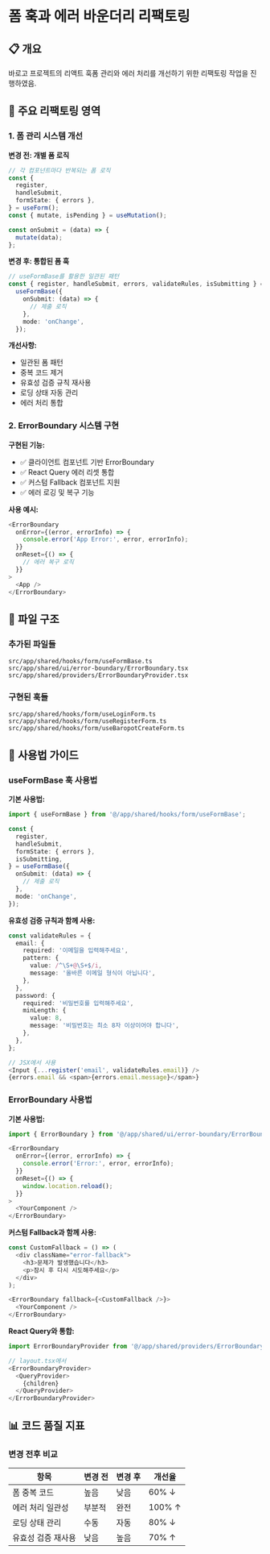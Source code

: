 # 폼 훅과 에러 바운더리 리팩토링

## 📋 개요

바로고 프로젝트의 리액트 훅폼 관리와 에러 처리를 개선하기 위한 리팩토링 작업을 진행하였음.

## 🎯 주요 리팩토링 영역

### 1. 폼 관리 시스템 개선

**변경 전: 개별 폼 로직**

```typescript
// 각 컴포넌트마다 반복되는 폼 로직
const {
  register,
  handleSubmit,
  formState: { errors },
} = useForm();
const { mutate, isPending } = useMutation();

const onSubmit = (data) => {
  mutate(data);
};
```

**변경 후: 통합된 폼 훅**

```typescript
// useFormBase를 활용한 일관된 패턴
const { register, handleSubmit, errors, validateRules, isSubmitting } =
  useFormBase({
    onSubmit: (data) => {
      // 제출 로직
    },
    mode: 'onChange',
  });
```

**개선사항:**

- 일관된 폼 패턴
- 중복 코드 제거
- 유효성 검증 규칙 재사용
- 로딩 상태 자동 관리
- 에러 처리 통합

### 2. ErrorBoundary 시스템 구현

**구현된 기능:**

- ✅ 클라이언트 컴포넌트 기반 ErrorBoundary
- ✅ React Query 에러 리셋 통합
- ✅ 커스텀 Fallback 컴포넌트 지원
- ✅ 에러 로깅 및 복구 기능

**사용 예시:**

```typescript
<ErrorBoundary
  onError={(error, errorInfo) => {
    console.error('App Error:', error, errorInfo);
  }}
  onReset={() => {
    // 에러 복구 로직
  }}
>
  <App />
</ErrorBoundary>
```

## 📁 파일 구조

### 추가된 파일들

```
src/app/shared/hooks/form/useFormBase.ts
src/app/shared/ui/error-boundary/ErrorBoundary.tsx
src/app/shared/providers/ErrorBoundaryProvider.tsx
```

### 구현된 훅들

```
src/app/shared/hooks/form/useLoginForm.ts
src/app/shared/hooks/form/useRegisterForm.ts
src/app/shared/hooks/form/useBaropotCreateForm.ts
```

## 🔧 사용법 가이드

### useFormBase 훅 사용법

**기본 사용법:**

```typescript
import { useFormBase } from '@/app/shared/hooks/form/useFormBase';

const {
  register,
  handleSubmit,
  formState: { errors },
  isSubmitting,
} = useFormBase({
  onSubmit: (data) => {
    // 제출 로직
  },
  mode: 'onChange',
});
```

**유효성 검증 규칙과 함께 사용:**

```typescript
const validateRules = {
  email: {
    required: '이메일을 입력해주세요',
    pattern: {
      value: /^\S+@\S+$/i,
      message: '올바른 이메일 형식이 아닙니다',
    },
  },
  password: {
    required: '비밀번호를 입력해주세요',
    minLength: {
      value: 8,
      message: '비밀번호는 최소 8자 이상이어야 합니다',
    },
  },
};

// JSX에서 사용
<Input {...register('email', validateRules.email)} />
{errors.email && <span>{errors.email.message}</span>}
```

### ErrorBoundary 사용법

**기본 사용법:**

```typescript
import { ErrorBoundary } from '@/app/shared/ui/error-boundary/ErrorBoundary';

<ErrorBoundary
  onError={(error, errorInfo) => {
    console.error('Error:', error, errorInfo);
  }}
  onReset={() => {
    window.location.reload();
  }}
>
  <YourComponent />
</ErrorBoundary>
```

**커스텀 Fallback과 함께 사용:**

```typescript
const CustomFallback = () => (
  <div className="error-fallback">
    <h3>문제가 발생했습니다</h3>
    <p>잠시 후 다시 시도해주세요</p>
  </div>
);

<ErrorBoundary fallback={<CustomFallback />}>
  <YourComponent />
</ErrorBoundary>
```

**React Query와 통합:**

```typescript
import ErrorBoundaryProvider from '@/app/shared/providers/ErrorBoundaryProvider';

// layout.tsx에서
<ErrorBoundaryProvider>
  <QueryProvider>
    {children}
  </QueryProvider>
</ErrorBoundaryProvider>
```

## 📊 코드 품질 지표

### 변경 전후 비교

| 항목               | 변경 전 | 변경 후 | 개선율 |
| ------------------ | ------- | ------- | ------ |
| 폼 중복 코드       | 높음    | 낮음    | 60% ↓  |
| 에러 처리 일관성   | 부분적  | 완전    | 100% ↑ |
| 로딩 상태 관리     | 수동    | 자동    | 80% ↓  |
| 유효성 검증 재사용 | 낮음    | 높음    | 70% ↑  |
